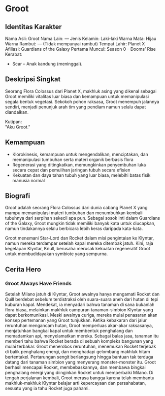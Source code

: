 # Groot

## Identitas Karakter

Nama Asli: Groot
Nama Lain: —
Jenis Kelamin: Laki-laki
Warna Mata: Hijau
Warna Rambut: — (Tidak mempunyai rambut)
Tempat Lahir: Planet X
Afiliasi: Guardians of the Galaxy
Pertama Muncul: Season 0 – Dooms’ Rise 
Kerabat:  
- Scar – Anak kandung (meninggal).

## Deskripsi Singkat

Seorang Flora Colossus dari Planet X, makhluk asing yang dikenal sebagai Groot memiliki vitalitas luar biasa dan kemampuan untuk memanipulasi segala bentuk vegetasi. Sekokoh pohon raksasa, Groot menempuh jalannya sendiri, menjadi penunjuk arah tim yang pendiam namun selalu dapat diandalkan.

Kutipan:  
"Aku Groot."

## Kemampuan

- Klorokinesis, kemampuan untuk mengendalikan, menciptakan, dan memanipulasi tumbuhan serta materi organik berbasis flora
- Regenerasi yang ditingkatkan, memungkinkan penyembuhan luka secara cepat dan pemulihan jaringan tubuh secara efisien
- Kekuatan dan daya tahan tubuh yang luar biasa, melebihi batas fisik manusia normal

## Biografi

Groot adalah seorang Flora Colossus dari dunia cabang Planet X yang mampu memanipulasi materi tumbuhan dan menumbuhkan kembali tubuhnya dari serpihan sekecil apa pun. Sebagai sosok inti dalam Guardians of the Galaxy, Groot mungkin tidak memiliki banyak kata untuk diucapkan, namun tindakannya selalu berbicara lebih keras daripada kata-kata.

Groot menemani Star-Lord dan Rocket dalam misi pengintaian ke Klyntar, namun mereka terdampar setelah kapal mereka ditembak jatuh. Kini, raja kegelapan Klyntar, Knull, berusaha merusak kekuatan regeneratif Groot untuk membudidayakan symbiote yang sempurna.

## Cerita Hero

### Groot Always Have Friends
Setelah Milano jatuh di Klyntar, Groot awalnya hanya mengamati Rocket dan Quill berdebat sebelum terdistraksi oleh suara-suara aneh dari hutan di tepi kuburan kapal. Mendekat, ia menyadari bahwa tanaman di sana bukanlah flora biasa, melainkan makhluk campuran tanaman-simbion Klyntar yang dapat berkomunikasi. Meski awalnya curiga, mereka mulai penasaran akan konsep pertemanan yang Groot tunjukkan. Ketika kebakaran dari jalur reruntuhan mengancam hutan, Groot memperluas akar-akar raksasanya, menjatuhkan bangkai kapal untuk membentuk penghalang dan memadamkan api, menyelamatkan mereka. Sebagai balas jasa, tanaman itu memberi tahu bahwa Rocket berada di sebuah kompleks bangunan yang mulai terbakar. Groot menerobos reruntuhan, menemukan Rocket terjebak di balik penghalang energi, dan menghadapi gelombang makhluk hitam bertentakel. Pertarungan sengit berlangsung hingga bantuan tak terduga datang dari tanaman simbion yang menyerang monster-monster itu. Groot berhasil mencapai Rocket, membebaskannya, dan membawa bingkai penghalang energi yang diinginkan Rocket untuk memperbaiki Milano. Di tengah perjalanan kembali, Groot merasa bangga karena telah membantu makhluk-makhluk Klyntar belajar arti kepercayaan dan persahabatan, sesuatu yang ia tahu Rocket juga pahami.


